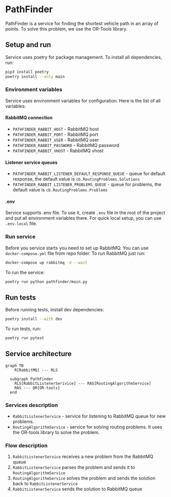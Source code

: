 # PathFinder

PathFinder is a service for finding the shortest vehicle path in an array of points.
To solve this problem, we use the OR-Tools library.

## Setup and run

Service uses poetry for package management. To install all dependencies, run:

```bash
pip3 install poetry
poetry install --only main
```

### Environment variables

Service uses environment variables for configuration. Here is the list of all variables:

#### RabbitMQ connection

- `PATHFINDER_RABBIT_HOST` - RabbitMQ host
- `PATHFINDER_RABBIT_PORT` - RabbitMQ port
- `PATHFINDER_RABBIT_USER` - RabbitMQ user
- `PATHFINDER_RABBIT_PASSWORD` - RabbitMQ password
- `PATHFINDER_RABBIT_VHOST` - RabbitMQ vhost

#### Listener service queues

- `PATHFINDER_RABBIT_LISTENER_DEFAULT_RESPONSE_QUEUE` - queue for default response, the default value
  is `cb.RoutingProblems.Solutions`
- `PATHFINDER_RABBIT_LISTENER_PROBLEMS_QUEUE` - queue for problems, the default value is `cb.RoutingProblems.Problems`

#### .env

Service supports .env file. To use it, create `.env` file in the root of the project and put all environment variables
there. For quick local setup, you can use `.env.local` file.

### Run service

Before you service starts you need to set up RabbitMQ. You can use `docker-compose.yml` file from repo folder.
To run RabbitMQ just run:

```bash
docker-compose up rabbitmq -d --wait
```

To run the service:

```bash
poetry run python pathfinder/main.py
```

## Run tests

Before running tests, install dev dependencies:

```bash
poetry install --with dev
```

To run tests, run:

```bash
poetry run pytest
```

## Service architecture

```mermaid
graph TB
    R[RabbitMQ] --- RLS
    
  subgraph PathFinder
    RLS[RabbitListenerSerivice] --- RAS[RoutingAlgorithmService]
    RAS --- OR{OR-tools}
  end
```

### Services description

- `RabbitListenerService` - service for listening to RabbitMQ queue for new problems.
- `RoutingAlgorithmService` - service for solving routing problems. It uses the OR-tools library to solve the problem.

### Flow description

1. `RabbitListenerService` receives a new problem from the RabbitMQ queue
2. `RabbitListenerService` parses the problem and sends it to `RoutingAlgorithmService`
3. `RoutingAlgorithmService` solves the problem and sends the solution back to `RabbitListenerService`
4. `RabbitListenerService` sends the solution to RabbitMQ queue
